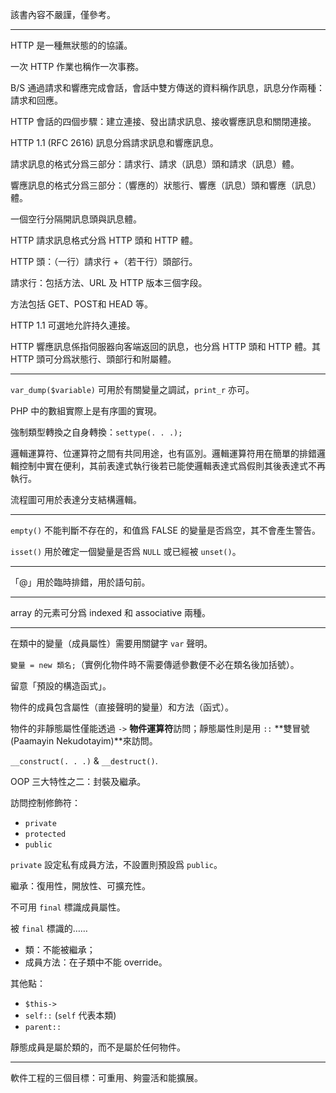 該書內容不嚴謹，僅參考。

---
HTTP 是一種無狀態的的協議。

一次 HTTP 作業也稱作一次事務。

B/S 通過請求和響應完成會話，會話中雙方傳送的資料稱作訊息，訊息分作兩種：請求和回應。

HTTP 會話的四個步驟：建立連接、發出請求訊息、接收響應訊息和關閉連接。

HTTP 1.1 (RFC 2616) 訊息分爲請求訊息和響應訊息。

請求訊息的格式分爲三部分：請求行、請求（訊息）頭和請求（訊息）體。

響應訊息的格式分爲三部分：（響應的）狀態行、響應（訊息）頭和響應（訊息）體。

一個空行分隔開訊息頭與訊息體。

HTTP 請求訊息格式分爲 HTTP 頭和 HTTP 體。

HTTP 頭：（一行）請求行 +（若干行）頭部行。

請求行：包括方法、URL 及 HTTP 版本三個字段。

方法包括 GET、POST和 HEAD 等。

HTTP 1.1 可選地允許持久連接。

HTTP 響應訊息係指伺服器向客端返回的訊息，也分爲 HTTP 頭和 HTTP 體。其 HTTP 頭可分爲狀態行、頭部行和附屬體。

---
`var_dump($variable)` 可用於有關變量之調試，`print_r` 亦可。

PHP 中的數組實際上是有序圖的實現。

強制類型轉換之自身轉換：`settype(. . .);`

邏輯運算符、位運算符之間有共同用途，也有區別。邏輯運算符用在簡單的排錯邏輯控制中實在便利，其前表達式執行後若已能使邏輯表達式爲假則其後表達式不再執行。

流程圖可用於表達分支結構邏輯。

---
`empty()` 不能判斷不存在的，和值爲 FALSE 的變量是否爲空，其不會產生警告。

`isset()` 用於確定一個變量是否爲 `NULL` 或已經被 `unset()`。

---
「@」用於臨時排錯，用於語句前。

---
array 的元素可分爲 indexed 和 associative 兩種。

---
在類中的變量（成員屬性）需要用關鍵字 `var` 聲明。

`變量 = new 類名;`（實例化物件時不需要傳遞參數便不必在類名後加括號）。

留意「預設的構造函式」。

物件的成員包含屬性（直接聲明的變量）和方法（函式）。

物件的非靜態屬性僅能透過 `->` **物件運算符**訪問；靜態屬性則是用 `::` **雙冒號 (Paamayin Nekudotayim)**來訪問。

`__construct(. . .)` & `__destruct()`.

OOP 三大特性之二：封裝及繼承。

訪問控制修飾符：

* `private`
* `protected`
* `public`

`private` 設定私有成員方法，不設置則預設爲 `public`。

繼承：復用性，開放性、可擴充性。

不可用 `final` 標識成員屬性。

被 `final` 標識的……

* 類：不能被繼承；
* 成員方法：在子類中不能 override。

其他點：

* `$this->`
* `self::` (`self` 代表本類)
* `parent::`

靜態成員是屬於類的，而不是屬於任何物件。

---
軟件工程的三個目標：可重用、夠靈活和能擴展。
